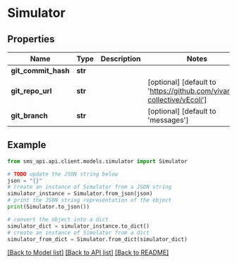 # Simulator

## Properties

| Name                | Type    | Description | Notes                                                                   |
| ------------------- | ------- | ----------- | ----------------------------------------------------------------------- |
| **git_commit_hash** | **str** |             |
| **git_repo_url**    | **str** |             | [optional] [default to 'https://github.com/vivarium-collective/vEcoli'] |
| **git_branch**      | **str** |             | [optional] [default to 'messages']                                      |

## Example

```python
from sms_api.api.client.models.simulator import Simulator

# TODO update the JSON string below
json = "{}"
# create an instance of Simulator from a JSON string
simulator_instance = Simulator.from_json(json)
# print the JSON string representation of the object
print(Simulator.to_json())

# convert the object into a dict
simulator_dict = simulator_instance.to_dict()
# create an instance of Simulator from a dict
simulator_from_dict = Simulator.from_dict(simulator_dict)
```

[[Back to Model list]](../README.md#documentation-for-models) [[Back to API list]](../README.md#documentation-for-api-endpoints) [[Back to README]](../README.md)
